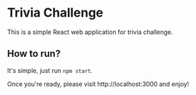 # Trivia Challenge

This is a simple React web application for trivia challenge.

## How to run?

It's simple, just run `npm start`.

Once you're ready, please visit http://localhost:3000 and enjoy!
